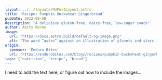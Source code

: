 ```yaml
---
layout: ../../layouts/MdPostLayout.astro
title: 'Recipe: Pumpkin Buckwheat Gingerbread'
pubDate: 2022-08-08
description: "A delicious gluten-free, dairy-free, low-sugar snack"
author: Amity Warme
image: 
  url: "https://docs.astro.build/default-og-image.png"
  alt: "The word “astro” against an illustration of planets and stars."
origin: 
  sponsor: 'Enduro Bites'
  url: "https://endurobites.com/blogs/recipes/pumpkin-buckwheat-gingerbread-recipe"
tags: ["nutrition", "recipe", "bread"]
---
```

I need to add the text here, or figure out how to include the images...